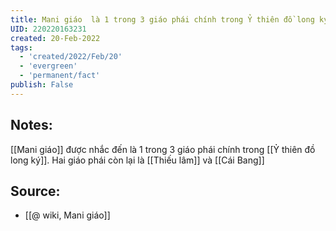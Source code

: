 ```yaml
---
title: Mani giáo  là 1 trong 3 giáo phái chính trong Ỷ thiên đồ long ký
UID: 220220163231
created: 20-Feb-2022
tags:
  - 'created/2022/Feb/20'
  - 'evergreen'
  - 'permanent/fact'
publish: False
---
```

## Notes:
[[Mani giáo]] được nhắc đến là 1 trong 3 giáo phái chính trong [[Ỷ thiên đồ long ký]]. Hai giáo phái còn lại là [[Thiếu lâm]] và [[Cái Bang]]

## Source:
- [[@ wiki, Mani giáo]]



